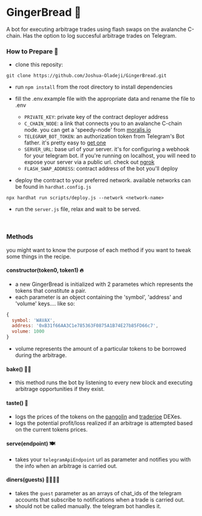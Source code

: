 # GingerBread 🍪

A bot for executing arbitrage trades using flash swaps on the avalanche C-chain. Has the option to log succesful arbitrage trades on Telegram.
<br />

### How to Prepare 🥘
- clone this reposity:
```
git clone https://github.com/Joshua-Oladeji/GingerBread.git
```

- run `npm install` from the root directory to install dependencies

- fill the .env.example file with the appropriate data and rename the file to .env
  - `PRIVATE_KEY`: private key of the contract deployer address
  - `C_CHAIN_NODE`: a link that connects you to an avalanche C-chain node. you can get a 'speedy-node' from [moralis.io](https://moralis.io/)
  - `TELEGRAM_BOT_TOKEN`: an authorization token from Telegram's Bot father. it's pretty easy to [get one](https://core.telegram.org/bots#6-botfather)
  - `SERVER_URL`: base url of your server. it's for configuring a webhook for your telegram bot. if you're running on localhost, you will need to expose your server via a public url. check out [ngrok](https://ngrok.com/)
  - `FLASH_SWAP_ADDRESS`: contract address of the bot you'll deploy

- deploy the contract to your preferred network. available networks can be found in `hardhat.config.js`
```
npx hardhat run scripts/deploy.js --network <network-name>
```

- run the `server.js` file, relax and wait to be served.
<br />

### Methods
you might want to know the purpose of each method if you want to tweak some things in the recipe.

#### constructor(token0, token1) 🔥
- a new GingerBread is initialized with 2 parametes which represents the tokens that constitute a pair.
- each parameter is an object containing the 'symbol', 'address' and 'volume' keys.... like so:
```javascript
{ 
  symbol: 'WAVAX', 
  address: '0xB31f66AA3C1e785363F0875A1B74E27b85FD66c7', 
  volume: 1000 
}
```
- volume represents the amount of a particular tokens to be borrowed during the arbitrage.

#### bake() 👩‍🍳
- this method runs the bot by listening to every new block and executing arbitrage opportunities if they exist.

#### taste() 🍰
- logs the prices of the tokens on the [pangolin](https://pangolin.exchange/) and [traderjoe](https://traderjoexyz.com/home#/) DEXes.
- logs the potential profit/loss realized if an arbitrage is attempted based on the current tokens prices.

#### serve(endpoint) 🍽
- takes your `telegramApiEndpoint` url as parameter and notifies you with the info when an arbitrage is carried out.

#### diners(guests) 👨‍👩‍👧‍👦
- takes the `guest` parameter as an arrays of chat_ids of the telegram accounts that subscribe to notifications when a trade is carried out.
- should not be called manually. the telegram bot handles it.